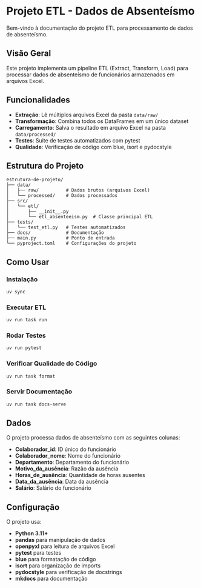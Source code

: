 # Projeto ETL - Dados de Absenteísmo

Bem-vindo à documentação do projeto ETL para processamento de dados de absenteísmo.

## Visão Geral

Este projeto implementa um pipeline ETL (Extract, Transform, Load) para processar dados de absenteísmo de funcionários armazenados em arquivos Excel.

## Funcionalidades

- **Extração**: Lê múltiplos arquivos Excel da pasta `data/raw/`
- **Transformação**: Combina todos os DataFrames em um único dataset
- **Carregamento**: Salva o resultado em arquivo Excel na pasta `data/processed/`
- **Testes**: Suite de testes automatizados com pytest
- **Qualidade**: Verificação de código com blue, isort e pydocstyle

## Estrutura do Projeto

```
estrutura-de-projeto/
├── data/
│   ├── raw/          # Dados brutos (arquivos Excel)
│   └── processed/    # Dados processados
├── src/
│   └── etl/
│       ├── __init__.py
│       └── etl_absenteeism.py  # Classe principal ETL
├── tests/
│   └── test_etl.py   # Testes automatizados
├── docs/             # Documentação
├── main.py           # Ponto de entrada
└── pyproject.toml    # Configurações do projeto
```

## Como Usar

### Instalação

```bash
uv sync
```

### Executar ETL

```bash
uv run task run
```

### Rodar Testes

```bash
uv run pytest
```

### Verificar Qualidade do Código

```bash
uv run task format
```

### Servir Documentação

```bash
uv run task docs-serve
```

## Dados

O projeto processa dados de absenteísmo com as seguintes colunas:

- **Colaborador_id**: ID único do funcionário
- **Colaborador_nome**: Nome do funcionário
- **Departamento**: Departamento do funcionário
- **Motivo_da_ausência**: Razão da ausência
- **Horas_de_ausência**: Quantidade de horas ausentes
- **Data_da_ausência**: Data da ausência
- **Salário**: Salário do funcionário

## Configuração

O projeto usa:

- **Python 3.11+**
- **pandas** para manipulação de dados
- **openpyxl** para leitura de arquivos Excel
- **pytest** para testes
- **blue** para formatação de código
- **isort** para organização de imports
- **pydocstyle** para verificação de docstrings
- **mkdocs** para documentação
